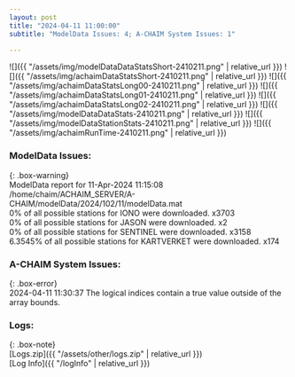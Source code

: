 ```yaml
---
layout: post
title: "2024-04-11 11:00:00"
subtitle: "ModelData Issues: 4; A-CHAIM System Issues: 1"

---
```


![]({{ "/assets/img/modelDataDataStatsShort-2410211.png" | relative_url }})
![]({{ "/assets/img/achaimDataStatsShort-2410211.png" | relative_url }})
![]({{ "/assets/img/achaimDataStatsLong00-2410211.png" | relative_url }})
![]({{ "/assets/img/achaimDataStatsLong01-2410211.png" | relative_url }})
![]({{ "/assets/img/achaimDataStatsLong02-2410211.png" | relative_url }})
![]({{ "/assets/img/modelDataDataStats-2410211.png" | relative_url }})
![]({{ "/assets/img/modelDataStationStats-2410211.png" | relative_url }})
![]({{ "/assets/img/achaimRunTime-2410211.png" | relative_url }})


### ModelData Issues:  
  
{: .box-warning}  
 ModelData report for 11-Apr-2024 11:15:08   
 /home/chaim/ACHAIM_SERVER/A-CHAIM/modelData/2024/102/11/modelData.mat   
 0% of all possible stations for IONO were downloaded. x3703   
 0% of all possible stations for JASON were downloaded. x2   
 0% of all possible stations for SENTINEL were downloaded. x3158   
 6.3545% of all possible stations for KARTVERKET were downloaded. x174   
  
### A-CHAIM System Issues:  
  
{: .box-error}  
2024-04-11 11:30:37 The logical indices contain a true value outside of the array bounds.  

### Logs:  
  
{: .box-note}  
[Logs.zip]({{ "/assets/other/logs.zip" | relative_url }})  
[Log Info]({{ "/logInfo" | relative_url }})  
